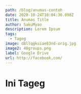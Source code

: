 ```yaml
---
path: /blog/anumas-contoh
date: 2020-10-24T10:04:30.098Z
title: Anumas Title
author: SakuMyao
description: Lorem Ipsum
tags:
  - Tageg
image: d8llqgkuiae83nd-orig.jpg
image2: 48groups.png
label: Google Drive
url: http://facebook,com/
---
```

# **Ini Tageg**
